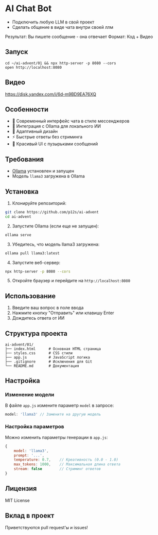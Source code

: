 # AI Chat Bot

- Подключить любую LLM в свой проект
- Сделать общение в виде чата внутри своей ллм 

Результат: Вы пишете сообщение - она отвечает
Формат: Код + Видео

## Запуск
```
cd ~/ai-advent/01 && npx http-server -p 8080 --cors
open http://localhost:8080
```

## Видео
https://disk.yandex.com/i/6d-m9BD9EA76XQ

## Особенности

- 💬 Современный интерфейс чата в стиле мессенджеров
- 🤖 Интеграция с Ollama для локального ИИ
- 📱 Адаптивный дизайн
- ⚡ Быстрые ответы без стриминга
- 🎨 Красивый UI с пузырьками сообщений

## Требования

- [Ollama](https://ollama.ai/) установлен и запущен
- Модель `llama3` загружена в Ollama

## Установка

1. Клонируйте репозиторий:
```bash
git clone https://github.com/p12s/ai-advent
cd ai-advent
```

2. Запустите Ollama (если еще не запущен):
```bash
ollama serve
```

3. Убедитесь, что модель llama3 загружена:
```bash
ollama pull llama3:latest
```

4. Запустите веб-сервер:
```bash
npx http-server -p 8080 --cors
```

5. Откройте браузер и перейдите на `http://localhost:8080`

## Использование

1. Введите ваш вопрос в поле ввода
2. Нажмите кнопку "Отправить" или клавишу Enter
3. Дождитесь ответа от ИИ

## Структура проекта

```
ai-advent/01/
├── index.html      # Основная HTML страница
├── styles.css      # CSS стили
├── app.js          # JavaScript логика
├── .gitignore      # Исключения для Git
└── README.md       # Документация
```

## Настройка

### Изменение модели

В файле `app.js` измените параметр `model` в запросе:

```javascript
model: 'llama3' // Замените на другую модель
```

### Настройка параметров

Можно изменить параметры генерации в `app.js`:

```javascript
{
    model: 'llama3',
    prompt: '...',
    temperature: 0.7,    // Креативность (0.0 - 1.0)
    max_tokens: 1000,    // Максимальная длина ответа
    stream: false        // Стриминг ответов
}
```

## Лицензия

MIT License

## Вклад в проект

Приветствуются pull request'ы и issues!
